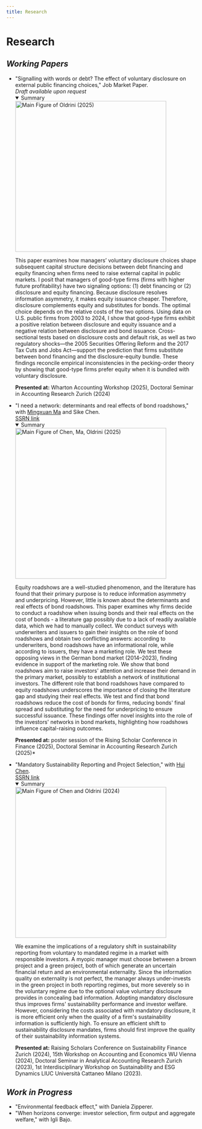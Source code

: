 ```yaml
---
title: Research 
---
```

# **Research** 

## **_Working Papers_**

<section id="research" class="home-section wg-research">
    <div class="research-info">
        <ul>
        <li><i class="far fa-newspaper"></i>"Signalling with words or debt? The effect of voluntary disclosure on external public financing choices," Job Market Paper.<br><i>Draft available upon request</i>
        <details open><summary>Summary</summary>
            <div class="summary-grid">
                <div class="summary-img text-center">
                    <img src="./avg_annual_change_Bond_total.png" alt="Main Figure of Oldrini (2025)" class="img-responsive" style="width: 400px; height: auto;">
                </div>
                <div class="summary-info">
                <p>This paper examines how managers’ voluntary disclosure choices shape subsequent capital structure decisions between debt financing and equity financing when firms need to raise external capital in public markets. I posit that managers of good-type firms (firms with higher future profitability) have two signaling options: (1) debt financing or (2) disclosure and equity financing. Because disclosure resolves information asymmetry, it makes equity issuance cheaper. Therefore, disclosure complements equity and substitutes for bonds. The optimal choice depends on the relative costs of the two options. 
                Using data on U.S. public firms from 2003 to 2024, I show that good-type firms exhibit a positive relation between disclosure and equity issuance and a negative relation between disclosure and bond issuance. Cross-sectional tests based on disclosure costs and default risk, as well as two regulatory shocks—the 2005 Securities Offering Reform and the 2017 Tax Cuts and Jobs Act—support the prediction that firms substitute between bond financing and the disclosure-equity bundle. These findings reconcile empirical inconsistencies in the pecking-order theory by showing that good-type firms prefer equity when it is bundled with voluntary disclosure.</p>
                <p><strong>Presented at:</strong> Wharton Accounting Workshop (2025), Doctoral Seminar in Accounting Research Zurich (2024)</p>
                </div>
            </div>
        </details>
        </li>
        </ul>
        <ul>
        <li><i class="far fa-newspaper"></i>"I need a network: determinants and real effects of bond roadshows," with <a href="https://sites.google.com/view/mingxuan-ma/main" target="_blank" style="color: inherit; text-decoration: underline;">Mingxuan Ma</a> and Sike Chen.<br><a href="https://papers.ssrn.com/sol3/papers.cfm?abstract_id=5378115" class="blue-rectangle" target="_blank">SSRN link</a>
        <details open><summary>Summary</summary>
            <div class="summary-grid">
                <div class="summary-img text-center">
                    <img src="./Roadshows_types_year.png" alt="Main Figure of Chen, Ma, Oldrini (2025)" class="img-responsive" style="width: 400px; height: auto;">
                </div>
                <div class="summary-info">
                <p>Equity roadshows are a well-studied phenomenon, and the literature has found that their primary purpose is to reduce information asymmetry and underpricing. However, little is known about the determinants and real effects of bond roadshows.
                This paper examines why firms decide to conduct a roadshow when issuing bonds and their real effects on the cost of bonds - a literature gap possibly due to a lack of readily available data, which we had to manually collect.
                We conduct surveys with underwriters and issuers to gain their insights on the role of bond roadshows and obtain two conflicting answers: according to underwriters, bond roadshows have an informational role, while according to issuers, they have a marketing role. We test these opposing views in the German bond market (2014–2023), finding evidence in support of the marketing role. We show that bond roadshows aim to raise investors' attention and increase their demand in the primary market, possibly to establish a network of institutional investors.
                The different role that bond roadshows have compared to equity roadshows underscores the importance of closing the literature gap and studying their real effects. We test and find that bond roadshows reduce the cost of bonds for firms, reducing bonds' final spread and substituting for the need for underpricing to ensure successful issuance.
                These findings offer novel insights into the role of the investors' networks in bond markets, highlighting how roadshows influence capital-raising outcomes.</p>
                <p><strong>Presented at:</strong> poster session of the Rising Scholar Conference in Finance (2025), Doctoral Seminar in Accounting Research Zurich (2025)*</p>
                </div>
            </div>
        </details>
        </li>
        </ul>
        <ul>
        <li><i class="far fa-newspaper"></i>"Mandatory Sustainability Reporting and Project Selection," with <a href="https://www.business.uzh.ch/en/research/professorships/chen/huichen.html" target="_blank" style="color: inherit; text-decoration: underline;">Hui Chen</a>.<br><a href="https://papers.ssrn.com/sol3/papers.cfm?abstract_id=4864092" class="blue-rectangle" target="_blank">SSRN link</a>
        <details open><summary>Summary</summary>
            <div class="summary-grid">
                <div class="summary-img text-center">
                    <img src="./Equilibrium_costly_firm_value_high_beta.jpg" alt="Main Figure of Chen and Oldrini (2024)" class="img-responsive" style="width: 400px; height: auto;">
                </div>
                <div class="summary-info">
                <p>We examine the implications of a regulatory shift in sustainability reporting from voluntary to mandated regime in a market with responsible investors. A myopic manager must choose between a brown project and a green project, both of which generate an uncertain financial return and an environmental externality. Since the information quality on externality is not perfect, the manager always under-invests in the green project in both reporting regimes, but more severely so in the voluntary regime due to the optional value voluntary disclosure provides in concealing bad information. Adopting mandatory disclosure thus improves firms' sustainability performance and investor welfare. However, considering the costs associated with mandatory disclosure, it is more efficient only when the quality of a firm's sustainability information is sufficiently high. To ensure an efficient shift to sustainability disclosure mandates, firms should first improve the quality of their sustainability information systems.</p>
                <p><strong>Presented at:</strong> Raising Scholars Conference on Sustainability Finance Zurich (2024), 15th Workshop on Accounting and Economics WU Vienna (2024), Doctoral Seminar in Analytical Accounting Research Zurich (2023), 1st Interdisciplinary Workshop on Sustainability and ESG Dynamics LIUC Università Cattaneo Milano (2023).</p>
                </div>
            </div>
        </details>
        </li>
        </ul>
    </div>
</section>

## **_Work in Progress_**

<section id="work-in-progress" class="home-section wg-work-in-progress">
    <div class="work-info">
        <ul>
        <li><i class="fas fa-person-digging"></i>"Environmental feedback effect," with Daniela Zipperer.</li>
        <li><i class="fas fa-person-digging"></i>"When horizons converge: investor selection, firm output and aggregate welfare," with Igli Bajo.</li>
        </ul>
    </div>
</section>

<!-- Include Font Awesome for icons -->
<link rel="stylesheet" href="https://cdnjs.cloudflare.com/ajax/libs/font-awesome/5.15.4/css/all.min.css">
<link rel="stylesheet" href="https://cdnjs.cloudflare.com/ajax/libs/font-awesome/6.5.1/css/all.min.css">